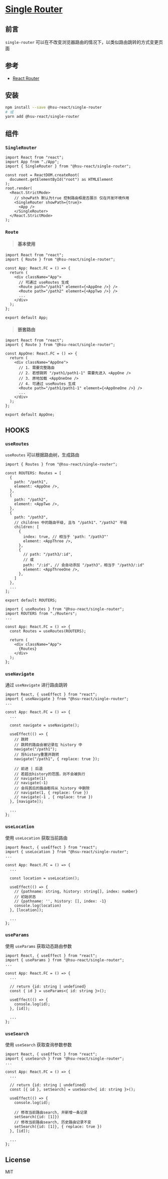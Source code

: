 ﻿# [Single Router](https://github.com/VitaTsui/single-router#single-router)

## 前言

`single-router` 可以在不改变浏览器路由的情况下，以类似路由跳转的方式变更页面

## 参考

- [React Router](https://github.com/remix-run/react-router/tree/main/packages/react-router)

## 安装

```sh
npm install --save @hsu-react/single-router
# 或
yarn add @hsu-react/single-router
```

## 组件

### `SingleRouter`

```react
import React from "react";
import App from "./App";
import { SingleRouter } from "@hsu-react/single-router";

const root = ReactDOM.createRoot(
  document.getElementById("root") as HTMLElement
);
root.render(
  <React.StrictMode>
    // showPath 默认为true 控制路由框是否展示 仅在开发环境作用
    <SingleRouter showPath={true}>
      <App />
    </SingleRouter>
  </React.StrictMode>
);
```

### `Route`

> #### 基本使用

```react
import React from "react";
import { Route } from "@hsu-react/single-router";

const App: React.FC = () => {
  return (
    <div className="App">
      // 可通过 useRoutes 生成
      <Route path="/path1" element={<AppOne />} />
      <Route path="/path2" element={<AppTwo />} />
      ...
    </div>
  );
};

export default App;
```

> #### 嵌套路由

```react
import React from "react";
import { Route } from "@hsu-react/single-router";

const AppOne: React.FC = () => {
  return (
    <div className="AppOne">
      // 1. 需要完整路由
      // 2. 若想跳转 "/path1/path1-1" 需要先进入 <AppOne />
      // 3. 原地加载 <AppOneOne />
      // 4. 可通过 useRoutes 生成
      <Route path="/path1/path1-1" element={<AppOneOne />} />
      ...
    </div>
  );
};

export default AppOne;
```

## HOOKS

### `useRoutes`

`useRoutes` 可以根据路由树，生成路由

```react
import { Routes } from "@hsu-react/single-router";

const ROUTERS: Routes = [
  {
    path: "/path1",
    element: <AppOne />,
  },
  {
    path: "/path2",
    element: <AppTwo />,
  },
  {
    path: "/path3",
    // children 中的路由平级, 且与 "/path1"、"/path2" 平级
    children: [
      {
        index: true, // 相当于 'path: "/path3"'
        element: <AppThree />,
      },
      {
        // path: "/path3/:id",
        // 或
        path: "/:id", // 会自动添加 "/path3"，相当于 "/path3/:id"
        element: <AppThreeOne />,
      },
    ]
  },
  ...
];

export default ROUTERS;
```

```react
import { useRoutes } from "@hsu-react/single-router";
import ROUTERS from "./Routers";
...

const App: React.FC = () => {
  const Routes = useRoutes(ROUTERS);

  return (
    <div className="App">
      {Routes}
    </div>
  );
};
```

### `useNavigate`

通过 `useNavigate` 进行路由跳转

```react
import React, { useEffect } from "react";
import { useNavigate } from "@hsu-react/single-router";
...

const App: React.FC = () => {
  ...

  const navigate = useNavigate();

  useEffect(() => {
    // 跳转
    // 跳转的路由会被记录在 history 中
    navigate("/path1");
    // 将history重置并跳转
    navigate("/path1", { replace: true });

    // 前进 | 后退
    // 若超出history的范围，则不会被执行
    // navigate(1)
    // navigate(-1)
    // 会将其后的路由都将从 history 中删除
    // navigate(1, { replace: true })
    // navigate(-1 , { replace: true })
  }, [navigate]);

  ...
};

```

### `useLocation`

使用 `useLocation` 获取当前路由

```react
import React, { useEffect } from "react";
import { useLocation } from "@hsu-react/single-router";
...

const App: React.FC = () => {
  ...

  const location = useLocation();

  useEffect(() => {
    // {pathname: string, history: string[], index: number}
    // 初始状态
    // {pathname: '', history: [], index: -1}
    console.log(location)
  }, [location]);

  ...
};

```

### `useParams`

使用 `useParams` 获取动态路由参数

```react
import React, { useEffect } from "react";
import { useParams } from "@hsu-react/single-router";
...

const App: React.FC = () => {
  ...

  // return {id: string | undefined}
  const { id } = useParams<{ id: string }>();

  useEffect(() => {
    console.log(id);
  }, [id]);

  ...
};

```

### `useSearch`

使用 `useSearch` 获取查询参数参数

```react
import React, { useEffect } from "react";
import { useSearch } from "@hsu-react/single-router";
...

const App: React.FC = () => {
  ...

  // return {id: string | undefined}
  const [{ id }, setSearch] = useSearch<{ id: string }>();

  useEffect(() => {
    console.log(id);

    // 修改当前路由search, 并新增一条记录
    setSearch({id: [1]})
    // 修改当前路由search, 历史路由记录不变
    setSearch({id: [1]}, { replace: true })
  }, [id]);

  ...
};

```

## License

MIT
